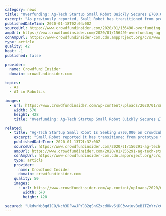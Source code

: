 ```yaml
---
category: news
title: "Overfunding: Ag-Tech Startup Small Robot Quickly Secures £700,000 Through Latest Crowdcube Funding Round"
excerpt: "As previously reported, Small Robot has transitioned from prototype to commercial service, using an autonomous robot and their AI software to deliver a weed map to paying customers. “Imagine a world in which we could use swarms of lightweight ..."
publishedDateTime: 2020-01-18T02:04:00Z
sourceUrl: https://www.crowdfundinsider.com/2020/01/156490-overfunding-ag-tech-startup-small-robot-quickly-secures-700000-through-latest-crowdcube-funding-round/
ampUrl: https://www.crowdfundinsider.com/2020/01/156490-overfunding-ag-tech-startup-small-robot-quickly-secures-700000-through-latest-crowdcube-funding-round/amp/
cdnAmpUrl: https://www-crowdfundinsider-com.cdn.ampproject.org/c/s/www.crowdfundinsider.com/2020/01/156490-overfunding-ag-tech-startup-small-robot-quickly-secures-700000-through-latest-crowdcube-funding-round/amp/
type: article
quality: 42
heat: -1
published: false

provider:
  name: Crowdfund Insider
  domain: crowdfundinsider.com

topics:
  - AI
  - AI in Robotics

images:
  - url: https://www.crowdfundinsider.com/wp-content/uploads/2020/01/small-robot-1.jpeg
    width: 570
    height: 428
    title: "Overfunding: Ag-Tech Startup Small Robot Quickly Secures £700,000 Through Latest Crowdcube Funding Round"

related:
  - title: "Ag-Tech Startup Small Robot Is Seeking £700,000 on Crowdcube to Continue Development of Autonomous Robot & AI Software"
    excerpt: "Small Robot reported it has transitioned from prototype to commercial service, using an autonomous robot and their AI software to deliver a weed map to paying customers. “Imagine a world in which we could use swarms of lightweight, smart machines to replace tractors and make food production more accurate, sustainable and profitable."
    publishedDateTime: 2020-01-13T21:32:00Z
    sourceUrl: https://www.crowdfundinsider.com/2020/01/156291-ag-tech-startup-small-robot-is-seeking-700000-on-crowdcube-to-continue-development-of-autonomous-robot-ai-software/
    ampUrl: https://www.crowdfundinsider.com/2020/01/156291-ag-tech-startup-small-robot-is-seeking-700000-on-crowdcube-to-continue-development-of-autonomous-robot-ai-software/amp/
    cdnAmpUrl: https://www-crowdfundinsider-com.cdn.ampproject.org/c/s/www.crowdfundinsider.com/2020/01/156291-ag-tech-startup-small-robot-is-seeking-700000-on-crowdcube-to-continue-development-of-autonomous-robot-ai-software/amp/
    type: article
    provider:
      name: Crowdfund Insider
      domain: crowdfundinsider.com
    quality: 50
    images:
      - url: https://www.crowdfundinsider.com/wp-content/uploads/2020/01/small-robot-1.jpeg
        width: 570
        height: 428

secured: "UkdvnWp3qdICO/Nch3DFwwJPYD82qSnKZxcdHNvSjDC5wwjuvBeB1TZmYr/cQx6JDYnNSikGQzEvFMXoUMbL50VbN/n9JYE0IyVkBc3FD6OvhWtPPYaVYpw6aPP+qbBVgzkjBefe0F9xr85HiDK/dlkVS5+26H4lZ+uuVAWi9KixR343+Pxz+fy6KWCGl1wN32DQbLZQsbT9mFbO4ctShMtf8t0SrXEWy5DCHqWzgoro2Nj0S0AW7jccmhZYe/GNpVD1sZisQDsyBlusfSW+KLodq220YZTXwCCLLVGwDuY=;2j/2FUvpI3bYp4qDE433Rw=="
---
```


